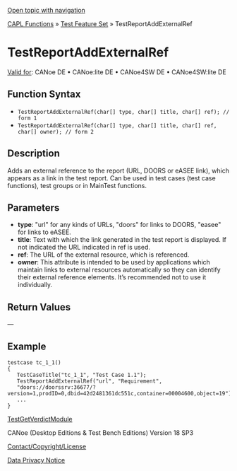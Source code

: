 [Open topic with navigation](../../../../../CANoeDEFamily.htm#Topics/CAPLFunctions/Test/Functions/CAPLfunctionTestReportAddExternalRef.md)

[CAPL Functions](../../CAPLfunctions.md) » [Test Feature Set](../CAPLfunctionsTFSOverview.md) » TestReportAddExternalRef

# TestReportAddExternalRef

[Valid for](../../../Shared/FeatureAvailability.md):  CANoe DE • CANoe:lite DE • CANoe4SW DE • CANoe4SW:lite DE

## Function Syntax

- `TestReportAddExternalRef(char[] type, char[] title, char[] ref); // form 1`
- `TestReportAddExternalRef(char[] type, char[] title, char[] ref, char[] owner); // form 2`

## Description

Adds an external reference to the report (URL, DOORS or eASEE link), which appears as a link in the test report. Can be used in test cases (test case functions), test groups or in MainTest functions.

## Parameters

- **type**: "url" for any kinds of URLs, "doors" for links to DOORS, "easee" for links to eASEE.
- **title**: Text with which the link generated in the test report is displayed. If not indicated the URL indicated in ref is used.
- **ref**: The URL of the external resource, which is referenced.
- **owner**: This attribute is intended to be used by applications which maintain links to external resources automatically so they can identify their external reference elements. It’s recommended not to use it individually.

## Return Values

—

## Example

```plaintext
testcase tc_1_1()
{
   TestCaseTitle("tc_1_1", "Test Case 1.1");
   TestReportAddExternalRef("url", "Requirement", 
   "doors://doorssrv:36677/?version=1,prodID=0,dbid=42d2481361dc551c,container=00004600,object=19");
   ...
}
```

[TestGetVerdictModule](CAPLfunctionTestGetVerdictModule.md)

CANoe (Desktop Editions & Test Bench Editions) Version 18 SP3

[Contact/Copyright/License](../../../Shared/ContactCopyrightLicense.md)

[Data Privacy Notice](https://www.vector.com/int/en/company/get-info/privacy-policy/)
